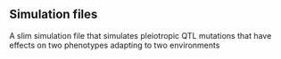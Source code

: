 ## Simulation files

A slim simulation file that simulates pleiotropic QTL mutations that have effects on two phenotypes adapting to two environments
